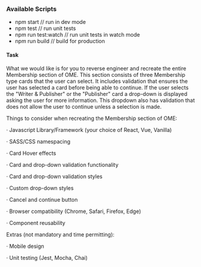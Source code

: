 ### Available Scripts

* npm start // run in dev mode
* npm test // run unit tests
* npm run test:watch // run unit tests in watch mode
* npm run build // build for production

#### Task

What we would like is for you to reverse engineer and recreate the entire Membership section of OME. This section consists of three Membership type cards that the user can select. It includes validation that ensures the user has selected a card before being able to continue. If the user selects the "Writer & Publisher" or the "Publisher" card a drop-down is displayed asking the user for more information. This dropdown also has validation that does not allow the user to continue unless a selection is made. 

 

Things to consider when recreating the Membership section of OME:

· Javascript Library/Framework (your choice of React, Vue, Vanilla)

· SASS/CSS namespacing

· Card Hover effects

· Card and drop-down validation functionality 

· Card and drop-down validation styles

· Custom drop-down styles

· Cancel and continue button

· Browser compatibility (Chrome, Safari, Firefox, Edge)

· Component reusability

Extras (not mandatory and time permitting):

· Mobile design

· Unit testing (Jest, Mocha, Chai)